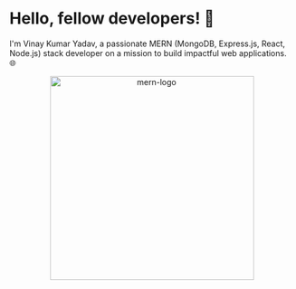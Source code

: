 # Hello, fellow developers! 👋
I'm Vinay Kumar Yadav, a passionate MERN (MongoDB, Express.js, React, Node.js) stack developer on a mission to build impactful web applications. 🌐
<p align="center"><a href="https://github.com/t-ho/mern-stack"><img alt="mern-logo" width="360" src="https://raw.githubusercontent.com/t-ho/mern-stack/assets/assets/mern-logo.png"/></a></p>
